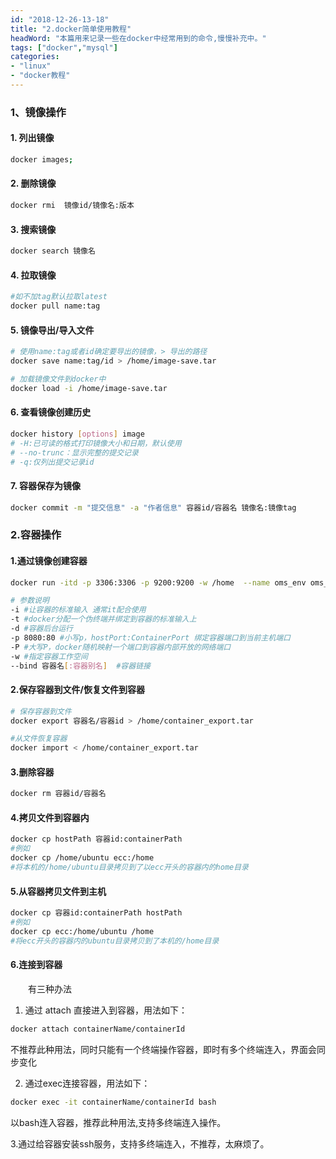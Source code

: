 ```yaml
---
id: "2018-12-26-13-18"
title: "2.docker简单使用教程"
headWord: "本篇用来记录一些在docker中经常用到的命令,慢慢补充中。"
tags: ["docker","mysql"]
categories: 
- "linux"
- "docker教程"
---
```


### 1、镜像操作

#### 1. 列出镜像

```bash
docker images;
```

#### 2. 删除镜像

```bash
docker rmi  镜像id/镜像名:版本
```

#### 3. 搜索镜像

```bash
docker search 镜像名
```

#### 4. 拉取镜像

```bash
#如不加tag默认拉取latest
docker pull name:tag
```

#### 5. 镜像导出/导入文件

```bash
# 使用name:tag或者id确定要导出的镜像，> 导出的路径
docker save name:tag/id > /home/image-save.tar

# 加载镜像文件到docker中
docker load -i /home/image-save.tar
```

#### 6. 查看镜像创建历史

```bash
docker history [options] image
# -H:已可读的格式打印镜像大小和日期，默认使用
# --no-trunc：显示完整的提交记录
# -q:仅列出提交记录id
```

#### 7. 容器保存为镜像

```bash
docker commit -m "提交信息" -a "作者信息" 容器id/容器名 镜像名:镜像tag
```

### 2.容器操作

#### 1.通过镜像创建容器

```bash
docker run -itd -p 3306:3306 -p 9200:9200 -w /home  --name oms_env oms_env:0.6

# 参数说明
-i #让容器的标准输入 通常it配合使用
-t #docker分配一个伪终端并绑定到容器的标准输入上
-d #容器后台运行
-p 8080:80 #小写p，hostPort:ContainerPort 绑定容器端口到当前主机端口
-P #大写P，docker随机映射一个端口到容器内部开放的网络端口
-w #指定容器工作空间
--bind 容器名[:容器别名]  #容器链接
```

#### 2.保存容器到文件/恢复文件到容器

```bash
# 保存容器到文件
docker export 容器名/容器id > /home/container_export.tar

#从文件恢复容器
docker import < /home/container_export.tar
```

#### 3.删除容器

```bash
docker rm 容器id/容器名
```

#### 4.拷贝文件到容器内

```bash
docker cp hostPath 容器id:containerPath
#例如
docker cp /home/ubuntu ecc:/home
#将本机的/home/ubuntu目录拷贝到了以ecc开头的容器内的home目录
```

#### 5.从容器拷贝文件到主机

```bash
docker cp 容器id:containerPath hostPath
#例如
docker cp ecc:/home/ubuntu /home
#将ecc开头的容器内的ubuntu目录拷贝到了本机的/home目录
```

#### 6.连接到容器

&emsp;&emsp;有三种办法

1. 通过 attach 直接进入到容器，用法如下：

```bash
docker attach containerName/containerId
```

不推荐此种用法，同时只能有一个终端操作容器，即时有多个终端连入，界面会同步变化

2. 通过exec连接容器，用法如下：
```bash
docker exec -it containerName/containerId bash
```

以bash连入容器，推荐此种用法,支持多终端连入操作。

3.通过给容器安装ssh服务，支持多终端连入，不推荐，太麻烦了。